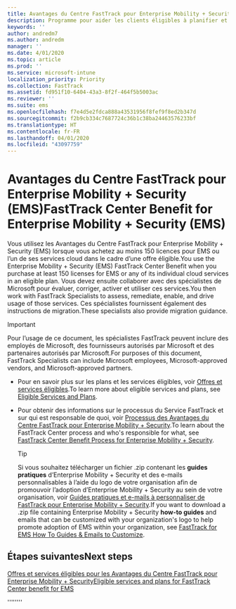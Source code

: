 ```yaml
---
title: Avantages du Centre FastTrack pour Enterprise Mobility + Security (EMS)
description: Programme pour aider les clients éligibles à planifier et déployer Intune et Azure Active Directory Premium
keywords: ''
author: andredm7
ms.author: andredm
manager: ''
ms.date: 4/01/2020
ms.topic: article
ms.prod: ''
ms.service: microsoft-intune
localization_priority: Priority
ms.collection: FastTrack
ms.assetid: fd951f10-6404-43a3-8f2f-464f5b5003ac
ms.reviewer: ''
ms.suite: ems
ms.openlocfilehash: f7e4d5e2fdca888a43531956f8fef9f8ed2b347d
ms.sourcegitcommit: f2b9cb334c7687724c36b1c38ba24463576233bf
ms.translationtype: HT
ms.contentlocale: fr-FR
ms.lasthandoff: 04/01/2020
ms.locfileid: "43097759"
---
```

# <a name="fasttrack-center-benefit-for-enterprise-mobility--security-ems"></a><span data-ttu-id="a3f7b-103">Avantages du Centre FastTrack pour Enterprise Mobility + Security (EMS)</span><span class="sxs-lookup"><span data-stu-id="a3f7b-103">FastTrack Center Benefit for Enterprise Mobility + Security (EMS)</span></span>

<span data-ttu-id="a3f7b-104">Vous utilisez les Avantages du Centre FastTrack pour Enterprise Mobility + Security (EMS) lorsque vous achetez au moins 150 licences pour EMS ou l’un de ses services cloud dans le cadre d’une offre éligible.</span><span class="sxs-lookup"><span data-stu-id="a3f7b-104">You use the Enterprise Mobility + Security (EMS) FastTrack Center Benefit when you purchase at least 150 licenses for EMS or any of its individual cloud services in an eligible plan.</span></span> <span data-ttu-id="a3f7b-105">Vous devez ensuite collaborer avec des spécialistes de Microsoft pour évaluer, corriger, activer et utiliser ces services.</span><span class="sxs-lookup"><span data-stu-id="a3f7b-105">You then work with FastTrack Specialists to assess, remediate, enable, and drive usage of those services.</span></span> <span data-ttu-id="a3f7b-106">Ces spécialistes fournissent également des instructions de migration.</span><span class="sxs-lookup"><span data-stu-id="a3f7b-106">These specialists also provide migration guidance.</span></span> 

> [!IMPORTANT]
> <span data-ttu-id="a3f7b-107">Pour l’usage de ce document, les spécialistes FastTrack peuvent inclure des employés de Microsoft, des fournisseurs autorisés par Microsoft et des partenaires autorisés par Microsoft.</span><span class="sxs-lookup"><span data-stu-id="a3f7b-107">For purposes of this document, FastTrack Specialists can include Microsoft employees, Microsoft-approved vendors, and Microsoft-approved partners.</span></span>

- <span data-ttu-id="a3f7b-108">Pour en savoir plus sur les plans et les services éligibles, voir [Offres et services éligibles](M365-eligible-services-and-plans.md).</span><span class="sxs-lookup"><span data-stu-id="a3f7b-108">To learn more about eligible services and plans, see [Eligible Services and Plans](M365-eligible-services-and-plans.md).</span></span>

- <span data-ttu-id="a3f7b-109">Pour obtenir des informations sur le processus du Service FastTrack et sur qui est responsable de quoi, voir [Processus des Avantages du Centre FastTrack pour Enterprise Mobility + Security](EMS-fasttrack-process.md).</span><span class="sxs-lookup"><span data-stu-id="a3f7b-109">To learn about the FastTrack Center process and who's responsible for what, see [FastTrack Center Benefit Process for Enterprise Mobility + Security](EMS-fasttrack-process.md).</span></span>

    > [!TIP]
    > <span data-ttu-id="a3f7b-110">Si vous souhaitez télécharger un fichier .zip contenant les **guides pratiques** d’Enterprise Mobility + Security et des e-mails personnalisables à l’aide du logo de votre organisation afin de promouvoir l’adoption d’Enterprise Mobility + Security au sein de votre organisation, voir [Guides pratiques et e-mails à personnaliser de FastTrack pour Enterprise Mobility + Security](https://gallery.technet.microsoft.com/FastTrack-for-EMS-How-To-f170da4c).</span><span class="sxs-lookup"><span data-stu-id="a3f7b-110">If you want to download a .zip file containing Enterprise Mobility + Security **how-to guides** and emails that can be customized with your organization's logo to help promote adoption of EMS within your organization, see [FastTrack for EMS How To Guides & Emails to Customize](https://gallery.technet.microsoft.com/FastTrack-for-EMS-How-To-f170da4c).</span></span>

## <a name="next-steps"></a><span data-ttu-id="a3f7b-111">Étapes suivantes</span><span class="sxs-lookup"><span data-stu-id="a3f7b-111">Next steps</span></span>

[<span data-ttu-id="a3f7b-112">Offres et services éligibles pour les Avantages du Centre FastTrack pour Enterprise Mobility + Security</span><span class="sxs-lookup"><span data-stu-id="a3f7b-112">Eligible services and plans for FastTrack Center benefit for EMS</span></span>](M365-eligible-services-and-plans.md)

<span data-ttu-id="a3f7b-113">''''</span><span class="sxs-lookup"><span data-stu-id="a3f7b-113">''''</span></span>